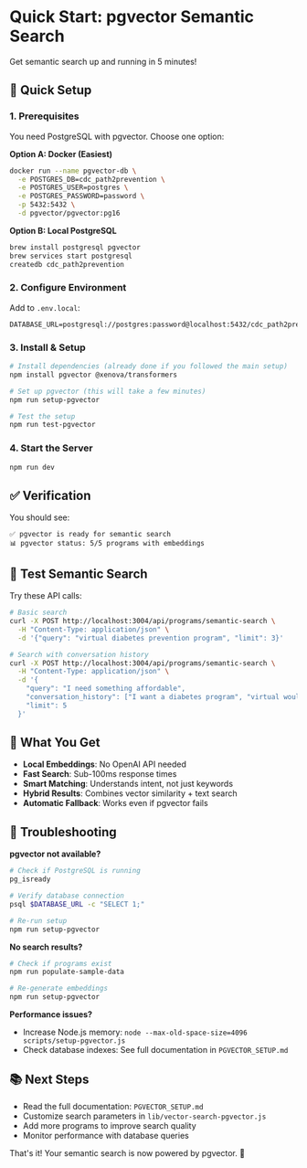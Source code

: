 # Quick Start: pgvector Semantic Search

Get semantic search up and running in 5 minutes!

## 🚀 Quick Setup

### 1. Prerequisites
You need PostgreSQL with pgvector. Choose one option:

**Option A: Docker (Easiest)**
```bash
docker run --name pgvector-db \
  -e POSTGRES_DB=cdc_path2prevention \
  -e POSTGRES_USER=postgres \
  -e POSTGRES_PASSWORD=password \
  -p 5432:5432 \
  -d pgvector/pgvector:pg16
```

**Option B: Local PostgreSQL**
```bash
brew install postgresql pgvector
brew services start postgresql
createdb cdc_path2prevention
```

### 2. Configure Environment
Add to `.env.local`:
```env
DATABASE_URL=postgresql://postgres:password@localhost:5432/cdc_path2prevention
```

### 3. Install & Setup
```bash
# Install dependencies (already done if you followed the main setup)
npm install pgvector @xenova/transformers

# Set up pgvector (this will take a few minutes)
npm run setup-pgvector

# Test the setup
npm run test-pgvector
```

### 4. Start the Server
```bash
npm run dev
```

## ✅ Verification

You should see:
```
✅ pgvector is ready for semantic search
📊 pgvector status: 5/5 programs with embeddings
```

## 🧪 Test Semantic Search

Try these API calls:

```bash
# Basic search
curl -X POST http://localhost:3004/api/programs/semantic-search \
  -H "Content-Type: application/json" \
  -d '{"query": "virtual diabetes prevention program", "limit": 3}'

# Search with conversation history
curl -X POST http://localhost:3004/api/programs/semantic-search \
  -H "Content-Type: application/json" \
  -d '{
    "query": "I need something affordable", 
    "conversation_history": ["I want a diabetes program", "virtual would be good"],
    "limit": 5
  }'
```

## 🎯 What You Get

- **Local Embeddings**: No OpenAI API needed
- **Fast Search**: Sub-100ms response times
- **Smart Matching**: Understands intent, not just keywords
- **Hybrid Results**: Combines vector similarity + text search
- **Automatic Fallback**: Works even if pgvector fails

## 🔧 Troubleshooting

**pgvector not available?**
```bash
# Check if PostgreSQL is running
pg_isready

# Verify database connection
psql $DATABASE_URL -c "SELECT 1;"

# Re-run setup
npm run setup-pgvector
```

**No search results?**
```bash
# Check if programs exist
npm run populate-sample-data

# Re-generate embeddings
npm run setup-pgvector
```

**Performance issues?**
- Increase Node.js memory: `node --max-old-space-size=4096 scripts/setup-pgvector.js`
- Check database indexes: See full documentation in `PGVECTOR_SETUP.md`

## 📚 Next Steps

- Read the full documentation: `PGVECTOR_SETUP.md`
- Customize search parameters in `lib/vector-search-pgvector.js`
- Add more programs to improve search quality
- Monitor performance with database queries

That's it! Your semantic search is now powered by pgvector. 🎉

